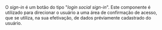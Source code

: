 O _sign-in_ é um botão do tipo "_login social sign-in_". Este componente é utilizado para direcionar o usuário a uma área de confirmação de acesso, que se utiliza, na sua efetivação, de dados préviamente cadastrado do usuário.
